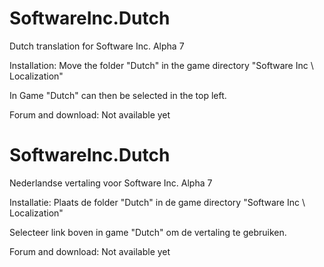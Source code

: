 # SoftwareInc.Dutch
Dutch translation for Software Inc. Alpha 7



Installation:
Move the folder "Dutch" in the game directory "Software Inc \ Localization"

In Game "Dutch" can then be selected in the top left.


Forum and download: Not available yet


# SoftwareInc.Dutch
Nederlandse vertaling voor Software Inc. Alpha 7



Installatie:
Plaats de folder "Dutch" in de game directory "Software Inc \ Localization"

Selecteer link boven in game "Dutch" om de vertaling te gebruiken.


Forum and download: Not available yet
